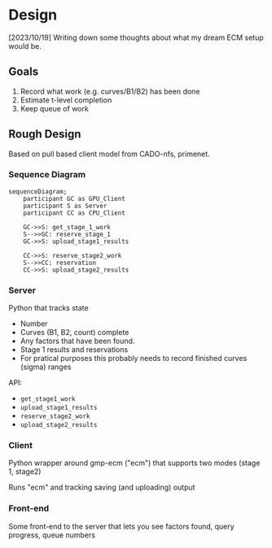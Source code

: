 # Design

[2023/10/19] Writing down some thoughts about what my dream ECM setup would be.


## Goals

1. Record what work (e.g. curves/B1/B2) has been done
1. Estimate t-level completion
1. Keep queue of work

## Rough Design

Based on pull based client model from CADO-nfs, primenet.

### Sequence Diagram

```mermaid
sequenceDiagram;
    participant GC as GPU_Client
    participant S as Server
    participant CC as CPU_Client

    GC->>S: get_stage_1_work
    S-->>GC: reserve_stage_1
    GC->>S: upload_stage1_results

    CC->>S: reserve_stage2_work
    S-->>CC: reservation
    CC->>S: upload_stage2_results
```

### Server

Python that tracks state

* Number
* Curves (B1, B2, count) complete
* Any factors that have been found.
* Stage 1 results and reservations
* For pratical purposes this probably needs to record finished curves (sigma) ranges

API:

* `get_stage1_work`
* `upload_stage1_results`
* `reserve_stage2_work`
* `upload_stage2_results`

### Client

Python wrapper around gmp-ecm ("ecm") that supports two modes (stage 1, stage2)

Runs "ecm" and tracking saving (and uploading) output

### Front-end

Some front-end to the server that lets you see factors found, query progress, queue numbers
